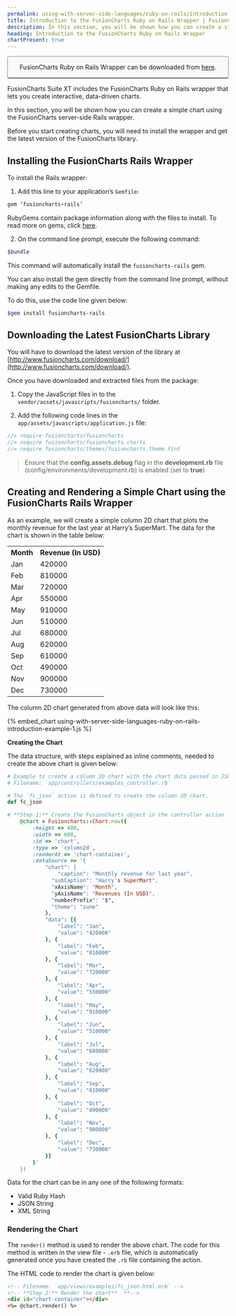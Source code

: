 ```yaml
---
permalink: using-with-server-side-languages/ruby-on-rails/introduction.html
title: Introduction to the FusionCharts Ruby on Rails Wrapper | FusionCharts
description: In this section, you will be shown how you can create a simple chart using the FusionCharts server-side Rails wrapper.
heading: Introduction to the FusionCharts Ruby on Rails Wrapper
chartPresent: true
---
```


<p style="background:rgba(249, 249, 249, 1); padding:15px; border:1px solid #888; border-bottom-width:3px; border-radius:4px; text-align:center;">FusionCharts Ruby on Rails Wrapper can be downloaded from <a href="http://www.fusioncharts.com/ruby-on-rails-charts/" target="_blank">here</a>.</p>

FusionCharts Suite XT includes the FusionCharts Ruby on Rails wrapper that lets you create interactive, data-driven charts.

In this section, you will be shown how you can create a simple chart using the FusionCharts server-side Rails wrapper.

Before you start creating charts, you will need to install the wrapper and get the latest version of the FusionCharts library.

## Installing the FusionCharts Rails Wrapper

To install the Rails wrapper:

1. Add this line to your application’s `Gemfile`:

```rb
gem ‘fusioncharts-rails’
```

RubyGems contain package information along with the files to install. To read more on gems, click [here](http://rubygems.org/gems/fusioncharts-rails).

2. On the command line prompt, execute the following command:

```bash
$bundle
```
This command will automatically install the `fusioncharts-rails` gem.

You can also install the gem directly from the command line prompt, without making any edits to the Gemfile.

To do this, use the code line given below:

```bash
$gem install fusioncharts-rails
```

## Downloading  the Latest FusionCharts Library

You will have to download the latest version of the library at [http://www.fusioncharts.com/download/](http://www.fusioncharts.com/download/).

Once you have downloaded and extracted files from the package:

1. Copy the JavaScript files in to the `vendor/assets/javascripts/fusioncharts/` folder.

2. Add the following code lines in the `app/assets/javascripts/application.js` file:

```javascript
//= require fusioncharts/fusioncharts
//= require fusioncharts/fusioncharts.charts
//= require fusioncharts/themes/fusioncharts.theme.fint
```

>  Ensure that the __config.assets.debug__ flag in the __development.rb__ file (config/environments/development.rb) is enabled (set to __true__) </p>

## Creating and Rendering a Simple Chart using the FusionCharts Rails Wrapper

As an example, we will create a simple column 2D chart that plots the monthly revenue for the last year at Harry’s SuperMart. The data for the chart is shown in the table below:

<table>
  <tr>
    <th>Month</th>
    <th>Revenue (In USD)</th>
  </tr>
  <tr>
    <td>Jan</td>
    <td>420000</td>
  </tr>
  <tr>
    <td>Feb</td>
    <td>810000</td>
  </tr>
  <tr>
    <td>Mar</td>
    <td>720000</td>
  </tr>
  <tr>
    <td>Apr</td>
    <td>550000</td>
  </tr>
  <tr>
    <td>May</td>
    <td>910000</td>
  </tr>
  <tr>
    <td>Jun</td>
    <td>510000</td>
  </tr>
  <tr>
    <td>Jul</td>
    <td>680000</td>
  </tr>
  <tr>
    <td>Aug</td>
    <td>620000</td>
  </tr>
  <tr>
    <td>Sep</td>
    <td>610000</td>
  </tr>
  <tr>
    <td>Oct</td>
    <td>490000</td>
  </tr>
  <tr>
    <td>Nov</td>
    <td>900000</td>
  </tr>
  <tr>
    <td>Dec</td>
    <td>730000</td>
  </tr>
</table>


The column 2D chart generated from above data will look like this:

{% embed_chart using-with-server-side-languages-ruby-on-rails-introduction-example-1.js %}

**Creating the Chart**

The data structure, with steps explained as inline comments,  needed to create the above chart is given below:

```rb
# Example to create a column 2D chart with the chart data passed in JSON string format
# Filename: `app/controllers/examples_controller.rb`

# The `fc_json` action is defined to create the column 2D chart.
def fc_json

# **Step 1:** Create the FusionCharts object in the controller action
	@chart = Fusioncharts::Chart.new({
    	:height => 400,
    	:width => 600,
    	:id => 'chart',
    	:type => 'column2d',
    	:renderAt => 'chart-container',
    	:dataSource => '{
        	"chart": {
            	"caption": "Monthly revenue for last year",
              "subCaption": "Harry's SuperMart",
              "xAxisName": "Month",
              "yAxisName": "Revenues (In USD)",
              "numberPrefix": "$",
              "theme": "zune"
        	},
        	"data": [{
            	"label": "Jan",
            	"value": "420000"
        	}, {
            	"label": "Feb",
            	"value": "810000"
        	}, {
            	"label": "Mar",
            	"value": "720000"
        	}, {
            	"label": "Apr",
            	"value": "550000"
        	}, {
            	"label": "May",
            	"value": "910000"
        	}, {
            	"label": "Jun",
            	"value": "510000"
        	}, {
            	"label": "Jul",
            	"value": "680000"
        	}, {
            	"label": "Aug",
            	"value": "620000"
        	}, {
            	"label": "Sep",
            	"value": "610000"
        	}, {
            	"label": "Oct",
            	"value": "490000"
        	}, {
            	"label": "Nov",
            	"value": "900000"
        	}, {
            	"label": "Dec",
            	"value": "730000"
        	}]
    	}'
	})
```

Data for the chart can be in any one of the following formats:

- Valid Ruby Hash
- JSON String
- XML String

### Rendering the Chart

The `render()` method is used to render the above chart. The code for this method is written in the view file - `.erb` file, which is automatically generated once you have created the `.rb` file containing the action.

 The HTML code to render the chart is given below:

```html
<!-- Filename: `app/views/examples/fc_json.html.erb` -->
<!-- **Step 2:** Render the chart**  **-->
<div id="chart-container"></div>
<%= @chart.render() %>
```